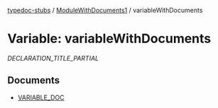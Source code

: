 [typedoc-stubs](../../README.md) / [ModuleWithDocuments1](../README.md) / variableWithDocuments

# Variable: variableWithDocuments

_DECLARATION_TITLE_PARTIAL_

## Documents

- [VARIABLE\_DOC](documents/VARIABLE_DOC.md)
